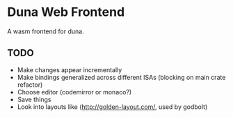 # Duna Web Frontend
A wasm frontend for duna.

## TODO
- Make changes appear incrementally
- Make bindings generalized across different ISAs (blocking on main crate refactor)
- Choose editor (codemirror or monaco?)
- Save things
- Look into layouts like (http://golden-layout.com/, used by godbolt)